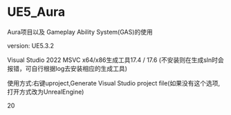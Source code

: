 # UE5_Aura
Aura项目以及 Gameplay Ability System(GAS)的使用 

version: UE5.3.2

Visual Studio 2022 MSVC x64/x86生成工具17.4 / 17.6 
(不安装则在生成sln时会报错，可自行根据log去安装相应的生成工具)

使用方式:右键uproject,Generate Visual Studio project file(如果没有这个选项,打开方式改为UnrealEngine) 

20